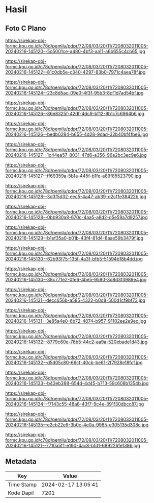 # Hasil

## Foto C Plano

https://sirekap-obj-formc.kpu.go.id/c78d/pemilu/pdpr/72/08/03/20/11/7208032011005-20240216-145120--5d5001ce-a480-4bf3-aa11-a6b655c4cb65.jpg

https://sirekap-obj-formc.kpu.go.id/c78d/pemilu/pdpr/72/08/03/20/11/7208032011005-20240216-145122--81c0db5e-c340-4297-83b0-7971c4aea78f.jpg

https://sirekap-obj-formc.kpu.go.id/c78d/pemilu/pdpr/72/08/03/20/11/7208032011005-20240216-145124--23c8d5ac-09e0-4f3f-95b3-8cf1d7ad54bf.jpg

https://sirekap-obj-formc.kpu.go.id/c78d/pemilu/pdpr/72/08/03/20/11/7208032011005-20240216-145126--86e8325f-42df-4dc9-bf12-9b1c7c6964b6.jpg

https://sirekap-obj-formc.kpu.go.id/c78d/pemilu/pdpr/72/08/03/20/11/7208032011005-20240216-145126--bedb0284-b655-4d28-9dad-32b40bf4fbe6.jpg

https://sirekap-obj-formc.kpu.go.id/c78d/pemilu/pdpr/72/08/03/20/11/7208032011005-20240216-145127--1c44ea57-8031-47d6-a356-96e2bc3ec9e6.jpg

https://sirekap-obj-formc.kpu.go.id/c78d/pemilu/pdpr/72/08/03/20/11/7208032011005-20240216-145127--ff69359a-5b1a-445f-b1fe-a89f85523790.jpg

https://sirekap-obj-formc.kpu.go.id/c78d/pemilu/pdpr/72/08/03/20/11/7208032011005-20240216-145128--3d3f5d32-eec5-4a47-ab39-d2cf1e38422b.jpg

https://sirekap-obj-formc.kpu.go.id/c78d/pemilu/pdpr/72/08/03/20/11/7208032011005-20240216-145128--0bb930a8-670c-4aa5-a8d2-d5e59a7d9257.jpg

https://sirekap-obj-formc.kpu.go.id/c78d/pemilu/pdpr/72/08/03/20/11/7208032011005-20240216-145129--b1ef35a0-b01b-43f4-81d4-8aae59b3479f.jpg

https://sirekap-obj-formc.kpu.go.id/c78d/pemilu/pdpr/72/08/03/20/11/7208032011005-20240216-145130--62b93f75-135f-4a3f-bfb5-51594b18b4dd.jpg

https://sirekap-obj-formc.kpu.go.id/c78d/pemilu/pdpr/72/08/03/20/11/7208032011005-20240216-145130--38c771e2-0fe6-4be5-9580-3d8d3f3989e4.jpg

https://sirekap-obj-formc.kpu.go.id/c78d/pemilu/pdpr/72/08/03/20/11/7208032011005-20240216-145131--decc656b-a585-4322-b0d8-500d1cf9bf73.jpg

https://sirekap-obj-formc.kpu.go.id/c78d/pemilu/pdpr/72/08/03/20/11/7208032011005-20240216-145131--3e85a4e0-6b72-4074-b957-91102ee2e9ec.jpg

https://sirekap-obj-formc.kpu.go.id/c78d/pemilu/pdpr/72/08/03/20/11/7208032011005-20240216-145132--8779c60e-76b5-44c2-aa9a-520ebade1d43.jpg

https://sirekap-obj-formc.kpu.go.id/c78d/pemilu/pdpr/72/08/03/20/11/7208032011005-20240216-145132--d5d05c80-66cf-40cb-be61-2f7928e18fcf.jpg

https://sirekap-obj-formc.kpu.go.id/c78d/pemilu/pdpr/72/08/03/20/11/7208032011005-20240216-145133--b43eb388-654d-4d45-b713-59c608b1354b.jpg

https://sirekap-obj-formc.kpu.go.id/c78d/pemilu/pdpr/72/08/03/20/11/7208032011005-20240216-145134--f7143c55-48a8-43f7-9c4e-391f30dbcc87.jpg

https://sirekap-obj-formc.kpu.go.id/c78d/pemilu/pdpr/72/08/03/20/11/7208032011005-20240216-145135--e2cb22e9-3b0c-4e0a-9985-e305135d308c.jpg

https://sirekap-obj-formc.kpu.go.id/c78d/pemilu/pdpr/72/08/03/20/11/7208032011005-20240216-145121--7710a5f1-e190-4ac8-bfd1-689226fe1386.jpg


## Metadata

| Key        | Value               |
| ---------- | ------------------- |
| Time Stamp | 2024-02-17 13:05:41 |
| Kode Dapil | 7201                |



